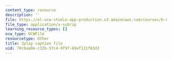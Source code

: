 ```yaml
---
content_type: resource
description: ''
file: https://ol-ocw-studio-app-production.s3.amazonaws.com/courses/6-042j-mathematics-for-computer-science-spring-2015/70c8aa0ec32b57c49f9f69ef121f63d3_TeRYL7kkhqs.vtt
file_type: application/x-subrip
learning_resource_types: []
ocw_type: OCWFile
resourcetype: Other
title: 3play caption file
uid: 70c8aa0e-c32b-57c4-9f9f-69ef121f63d3
---
```

